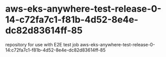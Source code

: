 # aws-eks-anywhere-test-release-0-14-c72fa7c1-f81b-4d52-8e4e-dc82d83614ff-85
repository for use with E2E test job aws-eks-anywhere-test-release-0-14:c72fa7c1-f81b-4d52-8e4e-dc82d83614ff-85
